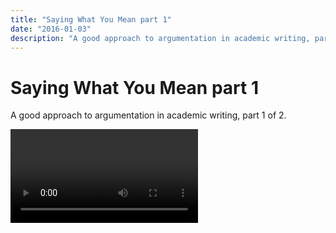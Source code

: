 ```yaml
---
title: "Saying What You Mean part 1"
date: "2016-01-03"
description: "A good approach to argumentation in academic writing, part 1 of 2."
---
```


# Saying What You Mean part 1

A good approach to argumentation in academic writing, part 1 of 2.

<Video id="OWeAPxlxGnE" />
